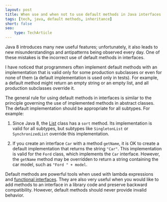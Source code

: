 ```yaml
---
layout: post
title: When use and when not to use default methods in Java interfaces
tags: [tech, java, default methods, inheritance]
short: false
seo:
    type: TechArticle
---
```


Java 8 introduces many new useful features; unfortunately, it also leads to new misunderstandings and antipatterns being observed every day.
One of these mistakes is the incorrect use of default methods in interfaces.

I have noticed that programmers often implement default methods with an implementation that is valid only for some production subclasses or even for none of them (a default implementation is used only in tests).
For example, a default method might return an empty string or an empty list, and all production subclasses override it.

The general rule for using default methods in interfaces is similar to the principle governing the use of implemented methods in abstract classes.
The default implementation should be appropriate for all subtypes. For example:

1. Since Java 8, the [List](https://docs.oracle.com/javase/8/docs/api/java/util/List.html) class has a `sort` method.
   Its implementation is valid for all subtypes, but subtypes like `SingletonList` or `SynchronizedList` override this implementation.

2. If you create an interface `Car` with a method `getName`, it is OK to create a default implementation that returns the string `"Car"`.
   This implementation is valid for the `Ford` class, which implements the `Car` interface.
   However, the `getName` method may be overridden to return a string containing the car model, such as `"Ford " + model`.

Default methods are powerful tools when used with lambda expressions and [functional interfaces](https://docs.oracle.com/javase/8/docs/api/java/lang/FunctionalInterface.html).
They are also very useful when you would like to add methods to an interface in a library code and preserve backward compatibility.
However, default methods should never provide invalid behavior.
